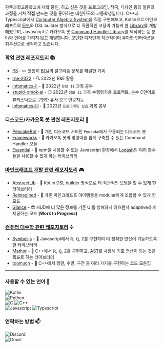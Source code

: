 광주과학고등학교에 재학 중인, 하고 싶은 것을 프로그래밍, 작곡, 디자인 등의 일련의 과정을 거쳐 직접 만드는 것을 좋아하는 대한민국의 고등학생입니다. C++과 Typescript에서 [Computer Algebra System](https://github.com/math-bundle)을 직접 구현해보고, Kotlin으로 마인크래프트의 [모드](https://github.com/Rhseung/ReImagined)와 DSL builder 방식으로 더 직관적인 코딩이 가능케 한 [Library](https://github.com/minecraft-stuffs/AbstractLib)를 개발해봤으며, Javascript로 카카오톡 봇 [Command Handler Library](https://github.com/dalmeum-bot/Frameworks)를 제작하는 등 분야와 언어를 가리지 않고 개발합니다. 모던한 디자인과 직관적이며 우아한 인터랙션을 최우선으로 생각하고 있습니다.

### [학업 관련 레포지토리](https://github.com/gsa-projects) 📚

- [PS](https://github.com/Rhseung/PS) - ✏️ 틈틈히 [BOJ](https://boj.kr)의 알고리즘 문제를 해결한 기록
- [rne-2022](https://github.com/gsa-projects/rne-2022) - 🔍 2022년 R&E 활동
- [infomatics-II](https://github.com/gsa-projects/infomatics-II) - 📑 2022년 `정보 II` 과목 공부
- [stupid-omok-ai](https://github.com/gsa-projects/stupid-omok-ai) - ⚪ 2022년 `정보 II` 과목 수행평가용 프로젝트, 순수 C언어로 휴리스틱으로 구현한 유사 오목 인공지능
- [infomatics-III](https://github.com/gsa-projects/infomatics-III) - 📑 2023년 `프로그래밍 실습` 과목 공부

### [디스코드/카카오톡 봇 관련 레포지토리](https://github.com/dalmeum-bot) 🤖

- [PencakeBot](https://github.com/dalmeum-bot/PencakeBot) - 💼 개인 디스코드 서버인 `Pencake`에서 구동되는 디스코드 봇
- [Frameworks](https://github.com/dalmeum-bot/Frameworks) - 🧩 카카오톡 봇의 명령어를 쉽게 구축할 수 있는 Command Handler 모듈
- [Essential](https://github.com/dalmeum-bot/Essential) - 🧩 npm을 사용할 수 없는 Javascript 환경에서 [Lodash](https://github.com/lodash/lodash)의 여러 함수들을 사용할 수 있게 하는 라이브러리

### [마인크래프트 개발 관련 레포지토리](https://github.com/minecraft-stuffs) 🎮

- [AbstractLib](https://github.com/minecraft-stuffs/AbstractLib) - 🧩 Kotlin DSL builder 방식으로 더 직관적인 모딩을 할 수 있게 한 라이브러리
- [ReImagined](https://github.com/Rhseung/ReImagined) - 🧰 기존 마인크래프트 아이템들을 modular하게 조합할 수 있게 한 모드
- [Glance](https://github.com/minecraft-stuffs/Glance) - 😎 HUD에 더 많은 정보를 기존 UI를 방해하지 않으면서 adaptive하게 제공하는 모드 **(Work In Progress)**

### [컴퓨터 대수학 관련 레포지토리](https://github.com/math-bundle) ➗

- [Symbolijs](https://github.com/math-bundle/Symbolijs) - 🧩 Javascript에서 ℝ, ℚ, ℤ를 구현하여 더 정확한 연산이 가능하도록 한 라이브러리
- [Mathor](https://github.com/math-bundle/Mathor) - 🧩 C++에서 ℝ, ℚ, ℤ를 구현하고, [AST](https://en.wikipedia.org/wiki/Abstract_syntax_tree)를 사용해 기호 연산이 되는 것을 목표로 하는 라이브러리
- [toomuch](https://github.com/math-bundle/toomuch) - 🔖 C++에서 행렬, 수열, 구간 등 여러 가지를 구현하는 코드 모음집 

---

### 사용할 수 있는 언어 📜

  ![Kotlin](https://img.shields.io/badge/Kotlin-7F52FF?style=for-the-badge&logo=Kotlin&logoColor=white)  
  ![Python](https://img.shields.io/badge/Python-3776AB?style=for-the-badge&logo=Python&logoColor=white)  
  ![C](https://img.shields.io/badge/c-34475C?style=for-the-badge&logo=c&logoColor=white)
  ![C++](https://img.shields.io/badge/c++-00599C?style=for-the-badge&logo=c%2B%2B&logoColor=white)  
  ![Javascript](https://img.shields.io/badge/javascript-F7DF1E?style=for-the-badge&logo=javascript&logoColor=black)
  ![Typescript](https://img.shields.io/badge/TypeScript-3178C6?style=for-the-badge&logo=TypeScript&logoColor=white)  

### 연락하는 방법 📫
  ![Discord](https://img.shields.io/badge/Discord-%235388-5865F2?style=for-the-badge&logo=Discord&logoColor=white)  
  ![Gmail](https://img.shields.io/badge/Gmail-rhseungg%40gmail.com-EA4335?style=for-the-badge&logo=Gmail&logoColor=white)
